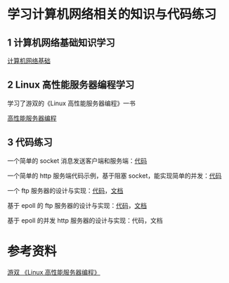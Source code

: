 # 学习计算机网络相关的知识与代码练习

## 1 计算机网络基础知识学习

[计算机网络基础](docs/计算机网络.md)

## 2 Linux 高性能服务器编程学习

学习了游双的《Linux 高性能服务器编程》一书

[高性能服务器编程](docs/linux高性能服务器编程.md)

## 3 代码练习

一个简单的 socket 消息发送客户端和服务端：[代码](socket)

一个简单的 http 服务端代码示例，基于阻塞 socket，能实现简单的并发：[代码](http/http_server.cpp)

一个 ftp 服务器的设计与实现：[代码](ftp/server)，[文档](docs/ftp服务器设计与实现.md)

基于 epoll 的 ftp 服务器的设计与实现：[代码](../ftp/server)，[文档](docs/基于epoll的ftp服务器设计与实现.md)

基于 epoll 的并发 http 服务器的设计与实现：代码，文档

# 参考资料

[游双 《Linux 高性能服务器编程》](https://book.douban.com/subject/24722611/)
